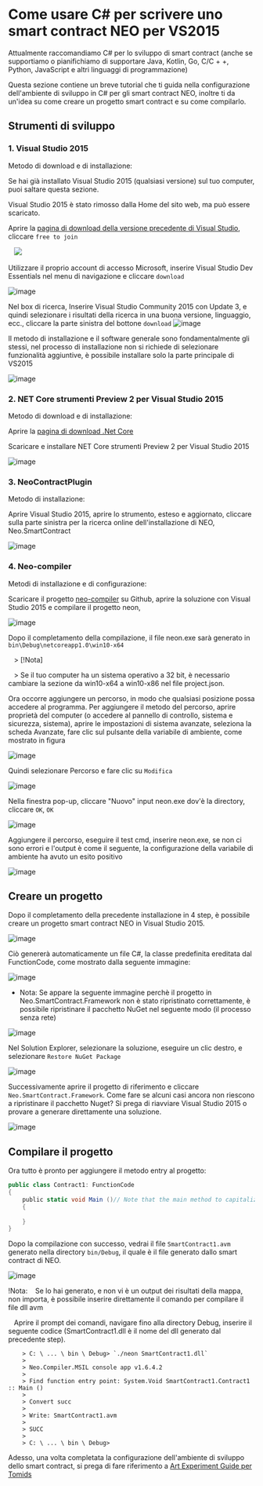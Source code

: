 # Come usare C# per scrivere uno smart contract NEO per VS2015

Attualmente raccomandiamo C# per lo sviluppo di smart contract (anche se supportiamo o pianifichiamo di supportare Java, Kotlin, Go, C/C + +, Python, JavaScript e altri linguaggi di programmazione)

Questa sezione contiene un breve tutorial che ti guida nella configurazione dell'ambiente di sviluppo in C# per gli smart contract NEO, inoltre ti da un'idea su come creare un progetto smart contract e su come compilarlo.

## Strumenti di sviluppo

### 1. Visual Studio 2015

Metodo di download e di installazione:

Se hai già installato Visual Studio 2015 (qualsiasi versione) sul tuo computer, puoi saltare questa sezione.

Visual Studio 2015 è stato rimosso dalla Home del sito web, ma può essere scaricato.

Aprire la [pagina di download della versione precedente di Visual Studio](https://www.visualstudio.com/en/vans/vs/older-downloads/), cliccare `free to join`

   ![](assets/install_core_cross_platform_development_toolset.jpg)

Utilizzare il proprio account di accesso Microsoft, inserire Visual Studio Dev Essentials nel menu di navigazione e cliccare `download`

![image](assets/2017-05-10_13-47-10.jpg)

Nel box di ricerca, Inserire Visual Studio Community 2015 con Update 3, e quindi selezionare i risultati della ricerca in una buona versione, linguaggio, ecc., cliccare la parte sinistra del bottone `download`
![image](assets/2017-05-10_13-45-48.jpg)

Il metodo di installazione e il software generale sono fondamentalmente gli stessi, nel processo di installazione non si richiede di selezionare funzionalità aggiuntive, è possibile installare solo la parte principale di VS2015

![image](assets/2017-05-10_9-48-54.jpg)

### 2. NET Core strumenti Preview 2 per Visual Studio 2015

Metodo di download e di installazione:

Aprire la [pagina di download .Net Core](https://www.microsoft.com/net/download/core)

Scaricare e installare NET Core strumenti Preview 2 per Visual Studio 2015

![image](assets/2017-05-10_15-38-46.jpg)

### 3. NeoContractPlugin

Metodo di installazione:

Aprire Visual Studio 2015, aprire lo strumento, esteso e aggiornato, cliccare sulla parte sinistra per la ricerca online dell'installazione di NEO, Neo.SmartContract

![image](assets/2017-05-10_15-50-48.jpg)

### 4. Neo-compiler

Metodi di installazione e di configurazione:

Scaricare il progetto [neo-compiler](https://github.com/neo-project/neo-compiler) su Github, aprire la soluzione con Visual Studio 2015 e compilare il progetto neon,

![image](assets/2017-05-10_18-22-39.jpg)

Dopo il completamento della compilazione, il file neon.exe sarà generato in `bin\Debug\netcoreapp1.0\win10-x64`

   > [!Nota]
   > 
   > Se il tuo computer ha un sistema operativo a 32 bit, è necessario cambiare la sezione da win10-x64 a win10-x86 nel file project.json.

Ora occorre aggiungere un percorso, in modo che qualsiasi posizione possa accedere al programma. Per aggiungere il metodo del percorso, aprire proprietà del computer (o accedere al pannello di controllo, sistema e sicurezza, sistema), aprire le impostazioni di sistema avanzate, seleziona la scheda Avanzate, fare clic sul pulsante della variabile di ambiente, come mostrato in figura

![image](assets/2017-05-10_18-37-05.jpg)

Quindi selezionare Percorso e fare clic su `Modifica` 

![image](assets/2017-05-10_18-46-05.jpg)

Nella finestra pop-up, cliccare "Nuovo" input neon.exe dov'è la directory, cliccare `OK`, `OK`

![image](assets/2017-05-10_18-48-11.jpg)

Aggiungere il percorso, eseguire il test cmd, inserire neon.exe, se non ci sono errori e l'output è come il seguente, la configurazione della variabile di ambiente ha avuto un esito positivo

![image](assets/2017-05-10_18-52-10.jpg)

## Creare un progetto

Dopo il completamento della precedente installazione in 4 step, è possibile creare un progetto smart contract NEO in Visual Studio 2015.

![image](assets/2017-05-10_16-08-48.jpg)

Ciò genererà automaticamente un file C#, la classe predefinita ereditata dal FunctionCode, come mostrato dalla seguente immagine:

![image](assets/2017-05-10_16-25-09.jpg)

- Nota: Se appare la seguente immagine perchè il progetto in Neo.SmartContract.Framework non è stato ripristinato correttamente, è possibile ripristinare il pacchetto NuGet nel seguente modo (il processo senza rete)

![image](assets/2017-05-10_16-27-40.jpg)

Nel Solution Explorer, selezionare la soluzione, eseguire un clic destro, e selezionare `Restore NuGet Package`

![image](assets/2017-05-10_16-28-39.jpg)

Successivamente aprire il progetto di riferimento e cliccare `Neo.SmartContract.Framework`. Come fare se alcuni casi ancora non riescono a ripristinare il pacchetto Nuget? Si prega di riavviare Visual Studio 2015 o provare a generare direttamente una soluzione.

![image](assets/2017-05-10_16-31-55.jpg)

## Compilare il progetto

Ora tutto è pronto per aggiungere il metodo entry al progetto:

```c#
public class Contract1: FunctionCode
{
    public static void Main ()// Note that the main method to capitalize
    {
        
    }
}
```
Dopo la compilazione con successo, vedrai il file `SmartContract1.avm` generato nella directory `bin/Debug`, il quale è il file generato dallo smart contract di NEO.

![image](/assets/compile_smart_contract.jpg)


!Nota:
   Se lo hai generato, e non vi è un output dei risultati della mappa, non importa, è possibile inserire direttamente il comando per compilare il file dll avm

   Aprire il prompt dei comandi, navigare fino alla directory Debug, inserire il seguente codice (SmartContract1.dll è il nome del dll generato dal precedente step).
```
	> C: \ ... \ bin \ Debug> `./neon SmartContract1.dll`
	>
	> Neo.Compiler.MSIL console app v1.6.4.2
	>   
	> Find function entry point: System.Void SmartContract1.Contract1 :: Main ()
	>   
	> Convert succ
	>   
 	> Write: SmartContract1.avm
 	>
 	> SUCC
  	>
	> C: \ ... \ bin \ Debug>
```

Adesso, una volta completata la configurazione dell'ambiente di sviluppo dello smart contract, si prega di fare riferimento a [Art Experiment Guide per Tomids](tutorial.md)
